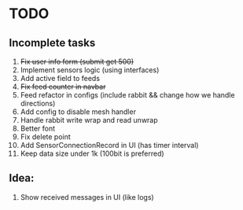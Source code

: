 # TODO

## Incomplete tasks
1. ~~Fix user info form (submit get 500)~~
2. Implement sensors logic (using interfaces)
3. Add active field to feeds
4. ~~Fix feed counter in navbar~~
5. Feed refactor in configs (include rabbit && change how we handle directions)
6. Add config to disable mesh handler
7. Handle rabbit write wrap and read unwrap
8. Better font
9. Fix delete point
10. Add SensorConnectionRecord in UI (has timer interval)
11. Keep data size under 1k (100bit is preferred)

## Idea:
1. Show received messages in UI (like logs)
